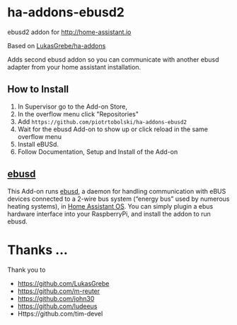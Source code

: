 # ha-addons-ebusd2
ebusd2 addon for http://home-assistant.io

Based on [LukasGrebe/ha-addons](https://github.com/LukasGrebe/ha-addons)

Adds second ebusd addon so you can communicate with another ebusd adapter from your home assistant installation.

## How to Install
1. In Supervisor go to the Add-on Store,
2. In the overflow menu click "Repositories"
3. Add `https://github.com/piotrtobolski/ha-addons-ebusd2`
4. Wait for the ebusd Add-on to show up or click reload in the same overflow menu
5. Install eBUSd.
6. Follow Documentation, Setup and Install of the Add-on


## [ebusd](https://github.com/piotrtobolski/ha-addons-ebusd2/tree/main/ebusd) 

This Add-on runs [ebusd](http://ebusd.eu), a daemon for handling communication with eBUS devices connected to a 2-wire bus system (“energy bus” used by numerous heating systems), in [Home Assistant OS](https://www.home-assistant.io/installation/raspberrypi). You can simply plugin a ebus hardware interface into your RaspberryPi, and install the addon to run ebusd.


# Thanks ...

Thank you to

- https://github.com/LukasGrebe
- https://github.com/m-reuter
- https://github.com/john30
- https://github.com/ludeeus
- Https://github.com/tim-devel
